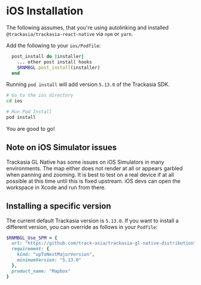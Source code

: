 # iOS Installation

The following assumes, that you're using autolinking and installed
`@trackasia/trackasia-react-native` via `npm` or `yarn`.

Add the following to your `ios/Podfile`:

```ruby
  post_install do |installer|
    ... other post install hooks
    $RNMBGL.post_install(installer)
  end
```

Running `pod install` will add version `5.13.0` of the Trackasia SDK.

```sh
# Go to the ios directory
cd ios

# Run Pod Install
pod install
```

You are good to go!

## Note on iOS Simulator issues

Trackasia GL Native has some issues on iOS Simulators in many
environments. The map either does not render at all or appears garbled when panning and zooming.
It is best to test on a real device if at all possible at this time
until this is fixed upstream. iOS devs can open the workspace in Xcode and run from there.


## Installing a specific version

The current default Trackasia version is `5.13.0`.
If you want to install a different version, you can override as follows in
your `Podfile`:

```ruby
$RNMBGL_Use_SPM = {
  url: "https://github.com/track-asia/trackasia-gl-native-distribution",
  requirement: {
    kind: "upToNextMajorVersion",
    minimumVersion: "5.13.0"
  },
  product_name: "Mapbox"
}
```
